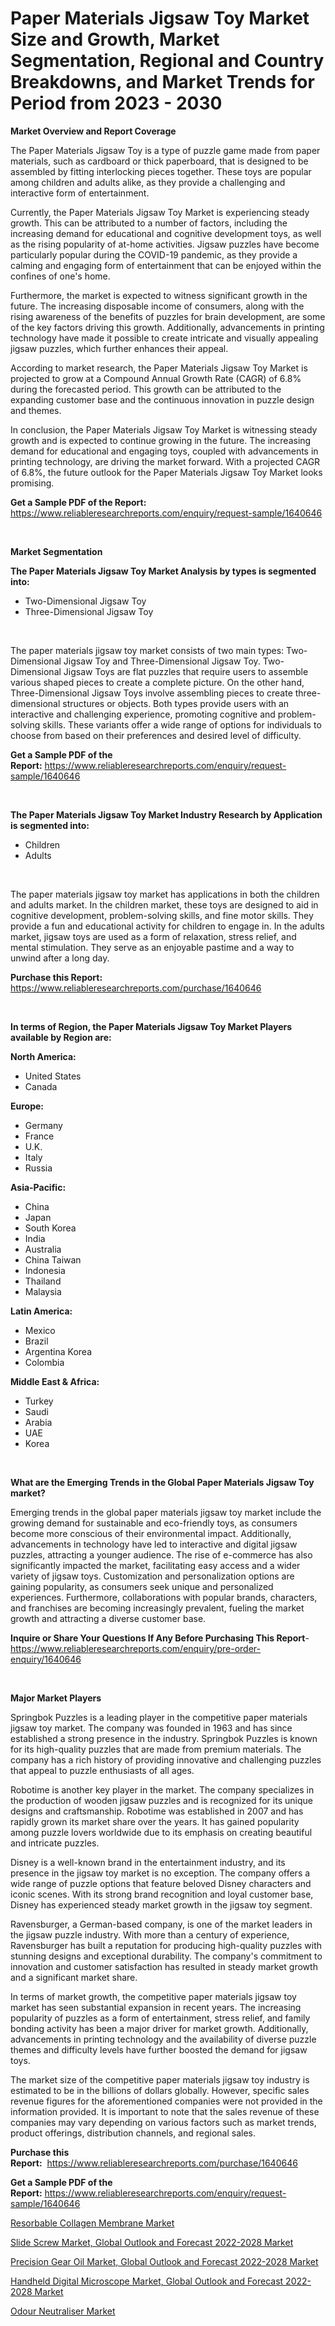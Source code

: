 <p><h1>Paper Materials Jigsaw Toy Market Size and Growth, Market Segmentation, Regional and Country Breakdowns, and Market Trends for Period from 2023 -  2030</h1></p><p><strong>Market Overview and Report Coverage</strong></p>
<p><p>The Paper Materials Jigsaw Toy is a type of puzzle game made from paper materials, such as cardboard or thick paperboard, that is designed to be assembled by fitting interlocking pieces together. These toys are popular among children and adults alike, as they provide a challenging and interactive form of entertainment.</p><p>Currently, the Paper Materials Jigsaw Toy Market is experiencing steady growth. This can be attributed to a number of factors, including the increasing demand for educational and cognitive development toys, as well as the rising popularity of at-home activities. Jigsaw puzzles have become particularly popular during the COVID-19 pandemic, as they provide a calming and engaging form of entertainment that can be enjoyed within the confines of one's home.</p><p>Furthermore, the market is expected to witness significant growth in the future. The increasing disposable income of consumers, along with the rising awareness of the benefits of puzzles for brain development, are some of the key factors driving this growth. Additionally, advancements in printing technology have made it possible to create intricate and visually appealing jigsaw puzzles, which further enhances their appeal.</p><p>According to market research, the Paper Materials Jigsaw Toy Market is projected to grow at a Compound Annual Growth Rate (CAGR) of 6.8% during the forecasted period. This growth can be attributed to the expanding customer base and the continuous innovation in puzzle design and themes.</p><p>In conclusion, the Paper Materials Jigsaw Toy Market is witnessing steady growth and is expected to continue growing in the future. The increasing demand for educational and engaging toys, coupled with advancements in printing technology, are driving the market forward. With a projected CAGR of 6.8%, the future outlook for the Paper Materials Jigsaw Toy Market looks promising.</p></p>
<p><strong>Get a Sample PDF of the Report:</strong> <a href="https://www.reliableresearchreports.com/enquiry/request-sample/1640646">https://www.reliableresearchreports.com/enquiry/request-sample/1640646</a></p>
<p>&nbsp;</p>
<p><strong>Market Segmentation</strong></p>
<p><strong>The Paper Materials Jigsaw Toy Market Analysis by types is segmented into:</strong></p>
<p><ul><li>Two-Dimensional Jigsaw Toy</li><li>Three-Dimensional Jigsaw Toy</li></ul></p>
<p>&nbsp;</p>
<p><p>The paper materials jigsaw toy market consists of two main types: Two-Dimensional Jigsaw Toy and Three-Dimensional Jigsaw Toy. Two-Dimensional Jigsaw Toys are flat puzzles that require users to assemble various shaped pieces to create a complete picture. On the other hand, Three-Dimensional Jigsaw Toys involve assembling pieces to create three-dimensional structures or objects. Both types provide users with an interactive and challenging experience, promoting cognitive and problem-solving skills. These variants offer a wide range of options for individuals to choose from based on their preferences and desired level of difficulty.</p></p>
<p><strong>Get a Sample PDF of the Report:</strong>&nbsp;<a href="https://www.reliableresearchreports.com/enquiry/request-sample/1640646">https://www.reliableresearchreports.com/enquiry/request-sample/1640646</a></p>
<p>&nbsp;</p>
<p><strong>The Paper Materials Jigsaw Toy Market Industry Research by Application is segmented into:</strong></p>
<p><ul><li>Children</li><li>Adults</li></ul></p>
<p>&nbsp;</p>
<p><p>The paper materials jigsaw toy market has applications in both the children and adults market. In the children market, these toys are designed to aid in cognitive development, problem-solving skills, and fine motor skills. They provide a fun and educational activity for children to engage in. In the adults market, jigsaw toys are used as a form of relaxation, stress relief, and mental stimulation. They serve as an enjoyable pastime and a way to unwind after a long day.</p></p>
<p><strong>Purchase this Report:</strong>&nbsp; <a href="https://www.reliableresearchreports.com/purchase/1640646">https://www.reliableresearchreports.com/purchase/1640646</a></p>
<p>&nbsp;</p>
<p><strong>In terms of Region, the Paper Materials Jigsaw Toy Market Players available by Region are:</strong></p>
<p>
    <p> <strong> North America: </strong>
        <ul>
            <li>United States</li>
            <li>Canada</li>
        </ul>
        </p> 
    <p> <strong> Europe: </strong>
        <ul>
            <li>Germany</li>
            <li>France</li>
            <li>U.K.</li>
            <li>Italy</li>
            <li>Russia</li>
        </ul>
        </p> 
    <p> <strong> Asia-Pacific: </strong>
        <ul>
            <li>China</li>
            <li>Japan</li>
            <li>South Korea</li>
            <li>India</li>
            <li>Australia</li>
            <li>China Taiwan</li>
            <li>Indonesia</li>
            <li>Thailand</li>
            <li>Malaysia</li>
        </ul>
        </p> 
    <p> <strong> Latin America: </strong>
        <ul>
            <li>Mexico</li>
            <li>Brazil</li>
            <li>Argentina Korea</li>
            <li>Colombia</li>
        </ul>
        </p> 
    <p> <strong> Middle East & Africa: </strong>
        <ul>
            <li>Turkey</li>
            <li>Saudi</li>
            <li>Arabia</li>
            <li>UAE</li>
            <li>Korea</li>
        </ul>
    </p>
    </p>
<p>&nbsp;</p>
<p><strong>What are the Emerging Trends in the Global Paper Materials Jigsaw Toy market?</strong></p>
<p><p>Emerging trends in the global paper materials jigsaw toy market include the growing demand for sustainable and eco-friendly toys, as consumers become more conscious of their environmental impact. Additionally, advancements in technology have led to interactive and digital jigsaw puzzles, attracting a younger audience. The rise of e-commerce has also significantly impacted the market, facilitating easy access and a wider variety of jigsaw toys. Customization and personalization options are gaining popularity, as consumers seek unique and personalized experiences. Furthermore, collaborations with popular brands, characters, and franchises are becoming increasingly prevalent, fueling the market growth and attracting a diverse customer base.</p></p>
<p><strong>Inquire or Share Your Questions If Any Before Purchasing This Report</strong>- <a href="https://www.reliableresearchreports.com/enquiry/pre-order-enquiry/1640646">https://www.reliableresearchreports.com/enquiry/pre-order-enquiry/1640646</a></p>
<p>&nbsp;</p>
<p><strong>Major Market Players</strong></p>
<p><p>Springbok Puzzles is a leading player in the competitive paper materials jigsaw toy market. The company was founded in 1963 and has since established a strong presence in the industry. Springbok Puzzles is known for its high-quality puzzles that are made from premium materials. The company has a rich history of providing innovative and challenging puzzles that appeal to puzzle enthusiasts of all ages.</p><p>Robotime is another key player in the market. The company specializes in the production of wooden jigsaw puzzles and is recognized for its unique designs and craftsmanship. Robotime was established in 2007 and has rapidly grown its market share over the years. It has gained popularity among puzzle lovers worldwide due to its emphasis on creating beautiful and intricate puzzles.</p><p>Disney is a well-known brand in the entertainment industry, and its presence in the jigsaw toy market is no exception. The company offers a wide range of puzzle options that feature beloved Disney characters and iconic scenes. With its strong brand recognition and loyal customer base, Disney has experienced steady market growth in the jigsaw toy segment.</p><p>Ravensburger, a German-based company, is one of the market leaders in the jigsaw puzzle industry. With more than a century of experience, Ravensburger has built a reputation for producing high-quality puzzles with stunning designs and exceptional durability. The company's commitment to innovation and customer satisfaction has resulted in steady market growth and a significant market share.</p><p>In terms of market growth, the competitive paper materials jigsaw toy market has seen substantial expansion in recent years. The increasing popularity of puzzles as a form of entertainment, stress relief, and family bonding activity has been a major driver for market growth. Additionally, advancements in printing technology and the availability of diverse puzzle themes and difficulty levels have further boosted the demand for jigsaw toys.</p><p>The market size of the competitive paper materials jigsaw toy industry is estimated to be in the billions of dollars globally. However, specific sales revenue figures for the aforementioned companies were not provided in the information provided. It is important to note that the sales revenue of these companies may vary depending on various factors such as market trends, product offerings, distribution channels, and regional sales.</p></p>
<p><strong>Purchase this Report:</strong>&nbsp;&nbsp;<a href="https://www.reliableresearchreports.com/purchase/1640646">https://www.reliableresearchreports.com/purchase/1640646</a></p>
<p></p>
<p><strong>Get a Sample PDF of the Report:</strong>&nbsp;<a href="https://www.reliableresearchreports.com/enquiry/request-sample/1640646">https://www.reliableresearchreports.com/enquiry/request-sample/1640646</a></p>
<p><p><a href="https://medium.com/@mayrussel1912/resorbable-collagen-membrane-market-size-cagr-trends-2024-2030-f6478b2192c0">Resorbable Collagen Membrane Market</a></p><p><a href="https://www.linkedin.com/pulse/slide-screw-market-global-outlook-forecast-2022-2028-size/">Slide Screw Market, Global Outlook and Forecast 2022-2028 Market</a></p><p><a href="https://www.linkedin.com/pulse/decoding-precision-gear-oil-market-global-outlook-forecast/">Precision Gear Oil Market, Global Outlook and Forecast 2022-2028 Market</a></p><p><a href="https://www.linkedin.com/pulse/handheld-digital-microscope-market-global-outlook-forecast/">Handheld Digital Microscope Market, Global Outlook and Forecast 2022-2028 Market</a></p><p><a href="https://medium.com/@stand.tough.park/odour-neutraliser-market-size-growth-forecast-2023-2030-d58a2bd060c8">Odour Neutraliser Market</a></p></p>